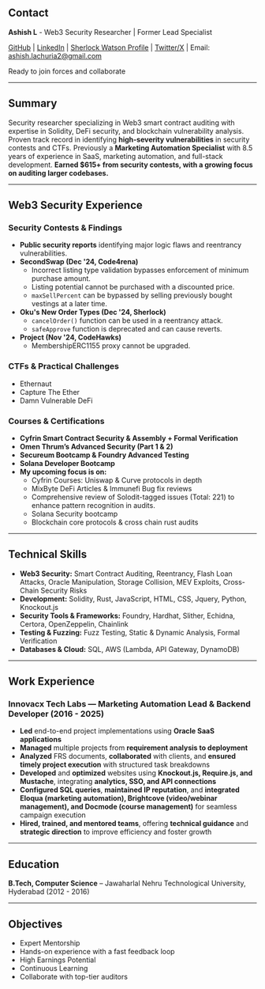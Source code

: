 
## **Contact**

**Ashish L** - Web3 Security Researcher | Former Lead Specialist

[GitHub](https://github.com/ashishlach) | [LinkedIn](https://www.linkedin.com/in/ashish-lachuria) | [Sherlock Watson Profile](https://audits.sherlock.xyz/watson/AshishLac) | [Twitter/X](https://x.com/0x_Ashish) | Email: ashish.lachuria2@gmail.com

Ready to join forces and collaborate

---

## **Summary**

Security researcher specializing in Web3 smart contract auditing with expertise in Solidity, DeFi security, and blockchain vulnerability analysis. Proven track record in identifying **high-severity vulnerabilities** in security contests and CTFs. Previously a **Marketing Automation Specialist** with 8.5 years of experience in SaaS, marketing automation, and full-stack development. **Earned $615+ from security contests, with a growing focus on auditing larger codebases.**

---

## **Web3 Security Experience**

### **Security Contests & Findings**

- **Public security reports** identifying major logic flaws and reentrancy vulnerabilities.
- **SecondSwap (Dec '24, Code4rena)**
    - Incorrect listing type validation bypasses enforcement of minimum purchase amount.
    - Listing potential cannot be purchased with a discounted price.
    - `maxSellPercent` can be bypassed by selling previously bought vestings at a later time.
- **Oku's New Order Types (Dec '24, Sherlock)**
    - `cancelOrder()` function can be used in a reentrancy attack.
    - `safeApprove` function is deprecated and can cause reverts.
- **Project (Nov '24, CodeHawks)**
    - MembershipERC1155 proxy cannot be upgraded.

### **CTFs & Practical Challenges**

- Ethernaut
- Capture The Ether
- Damn Vulnerable DeFi

### **Courses & Certifications**

- **Cyfrin Smart Contract Security & Assembly + Formal Verification**
- **Omen Thrum’s Advanced Security (Part 1 & 2)**
- **Secureum Bootcamp & Foundry Advanced Testing**
- **Solana Developer Bootcamp**
- **My upcoming focus is on:**
    - Cyfrin Courses: Uniswap & Curve protocols in depth
    - MixByte DeFi Articles & Immunefi Bug fix reviews
    - Comprehensive review of Solodit-tagged issues (Total: 221) to enhance pattern recognition in audits.
    - Solana Security bootcamp
    - Blockchain core protocols & cross chain rust audits

---

## **Technical Skills**

- **Web3 Security:** Smart Contract Auditing, Reentrancy, Flash Loan Attacks, Oracle Manipulation, Storage Collision, MEV Exploits, Cross-Chain Security Risks
- **Development:** Solidity, Rust, JavaScript, HTML, CSS, Jquery, Python, Knockout.js
- **Security Tools & Frameworks:** Foundry, Hardhat, Slither, Echidna, Certora, OpenZeppelin, Chainlink
- **Testing & Fuzzing:** Fuzz Testing, Static & Dynamic Analysis, Formal Verification
- **Databases & Cloud:** SQL, AWS (Lambda, API Gateway, DynamoDB)

---

## **Work Experience**

### **Innovacx Tech Labs** — Marketing Automation Lead & Backend Developer (2016 - 2025)

- **Led** end-to-end project implementations using **Oracle SaaS applications**
- **Managed** multiple projects from **requirement analysis to deployment**
- **Analyzed** FRS documents, **collaborated** with clients, and **ensured timely project execution** with structured task breakdowns
- **Developed** and **optimized** websites using **Knockout.js, Require.js, and Mustache**, integrating **analytics, SSO, and API connections**
- **Configured SQL queries**, **maintained IP reputation**, and **integrated Eloqua (marketing automation), Brightcove (video/webinar management), and Docmode (course management)** for seamless campaign execution
- **Hired, trained, and mentored teams**, offering **technical guidance** and **strategic direction** to improve efficiency and foster growth

---

## **Education**

**B.Tech, Computer Science** – Jawaharlal Nehru Technological University, Hyderabad (2012 - 2016)

---

## **Objectives**
- Expert Mentorship
- Hands-on experience with a fast feedback loop
- High Earnings Potential
- Continuous Learning
- Collaborate with top-tier auditors
